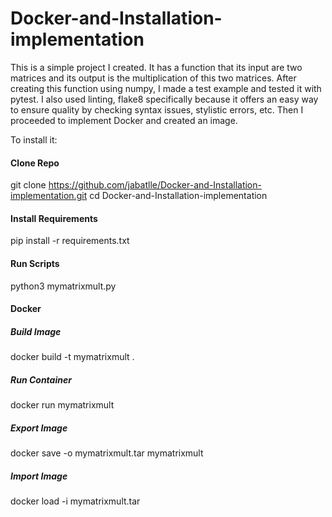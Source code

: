 # Docker-and-Installation-implementation
This is a simple project I created. It has a function that its input are two matrices and its output is the multiplication of this two matrices. After creating this function using numpy, I made a test example and tested it with pytest. I also used linting, flake8 specifically because it offers an easy way to ensure quality by checking syntax issues, stylistic errors, etc. Then I proceeded to implement Docker and created an image.

To install it:
#### Clone Repo

git clone https://github.com/jabatlle/Docker-and-Installation-implementation.git
cd Docker-and-Installation-implementation

#### Install Requirements

pip install -r requirements.txt

#### Run Scripts

python3 mymatrixmult.py

#### Docker

##### Build Image

docker build -t mymatrixmult .

##### Run Container

docker run mymatrixmult


##### Export Image

docker save -o mymatrixmult.tar mymatrixmult

##### Import Image 

docker load -i mymatrixmult.tar


